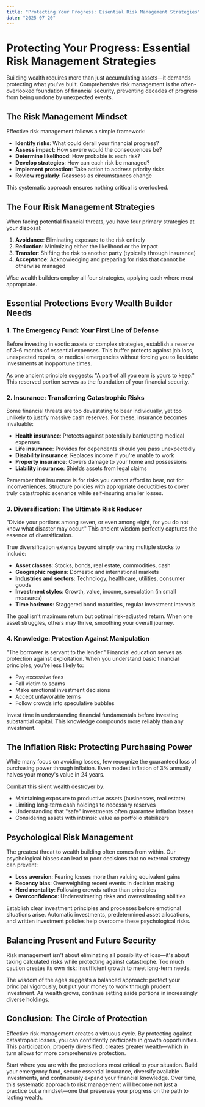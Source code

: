 ```yaml
---
title: "Protecting Your Progress: Essential Risk Management Strategies"
date: "2025-07-20"
---
```


# Protecting Your Progress: Essential Risk Management Strategies

Building wealth requires more than just accumulating assets—it demands protecting what you've built. Comprehensive risk management is the often-overlooked foundation of financial security, preventing decades of progress from being undone by unexpected events.

## The Risk Management Mindset

Effective risk management follows a simple framework:
* **Identify risks**: What could derail your financial progress?
* **Assess impact**: How severe would the consequences be?
* **Determine likelihood**: How probable is each risk?
* **Develop strategies**: How can each risk be managed?
* **Implement protection**: Take action to address priority risks
* **Review regularly**: Reassess as circumstances change

This systematic approach ensures nothing critical is overlooked.

## The Four Risk Management Strategies

When facing potential financial threats, you have four primary strategies at your disposal:

1. **Avoidance**: Eliminating exposure to the risk entirely
2. **Reduction**: Minimizing either the likelihood or the impact
3. **Transfer**: Shifting the risk to another party (typically through insurance)
4. **Acceptance**: Acknowledging and preparing for risks that cannot be otherwise managed

Wise wealth builders employ all four strategies, applying each where most appropriate.

## Essential Protections Every Wealth Builder Needs

### 1. The Emergency Fund: Your First Line of Defense

Before investing in exotic assets or complex strategies, establish a reserve of 3-6 months of essential expenses. This buffer protects against job loss, unexpected repairs, or medical emergencies without forcing you to liquidate investments at inopportune times.

As one ancient principle suggests: "A part of all you earn is yours to keep." This reserved portion serves as the foundation of your financial security.

### 2. Insurance: Transferring Catastrophic Risks

Some financial threats are too devastating to bear individually, yet too unlikely to justify massive cash reserves. For these, insurance becomes invaluable:

* **Health insurance**: Protects against potentially bankrupting medical expenses
* **Life insurance**: Provides for dependents should you pass unexpectedly
* **Disability insurance**: Replaces income if you're unable to work
* **Property insurance**: Covers damage to your home and possessions
* **Liability insurance**: Shields assets from legal claims

Remember that insurance is for risks you cannot afford to bear, not for inconveniences. Structure policies with appropriate deductibles to cover truly catastrophic scenarios while self-insuring smaller losses.

### 3. Diversification: The Ultimate Risk Reducer

"Divide your portions among seven, or even among eight, for you do not know what disaster may occur." This ancient wisdom perfectly captures the essence of diversification.

True diversification extends beyond simply owning multiple stocks to include:

* **Asset classes**: Stocks, bonds, real estate, commodities, cash
* **Geographic regions**: Domestic and international markets
* **Industries and sectors**: Technology, healthcare, utilities, consumer goods
* **Investment styles**: Growth, value, income, speculation (in small measures)
* **Time horizons**: Staggered bond maturities, regular investment intervals

The goal isn't maximum return but optimal risk-adjusted return. When one asset struggles, others may thrive, smoothing your overall journey.

### 4. Knowledge: Protection Against Manipulation

"The borrower is servant to the lender." Financial education serves as protection against exploitation. When you understand basic financial principles, you're less likely to:

* Pay excessive fees
* Fall victim to scams
* Make emotional investment decisions
* Accept unfavorable terms
* Follow crowds into speculative bubbles

Invest time in understanding financial fundamentals before investing substantial capital. This knowledge compounds more reliably than any investment.

## The Inflation Risk: Protecting Purchasing Power

While many focus on avoiding losses, few recognize the guaranteed loss of purchasing power through inflation. Even modest inflation of 3% annually halves your money's value in 24 years.

Combat this silent wealth destroyer by:

* Maintaining exposure to productive assets (businesses, real estate)
* Limiting long-term cash holdings to necessary reserves
* Understanding that "safe" investments often guarantee inflation losses
* Considering assets with intrinsic value as portfolio stabilizers

## Psychological Risk Management

The greatest threat to wealth building often comes from within. Our psychological biases can lead to poor decisions that no external strategy can prevent:

* **Loss aversion**: Fearing losses more than valuing equivalent gains
* **Recency bias**: Overweighting recent events in decision making
* **Herd mentality**: Following crowds rather than principles
* **Overconfidence**: Underestimating risks and overestimating abilities

Establish clear investment principles and processes before emotional situations arise. Automatic investments, predetermined asset allocations, and written investment policies help overcome these psychological risks.

## Balancing Present and Future Security

Risk management isn't about eliminating all possibility of loss—it's about taking calculated risks while protecting against catastrophe. Too much caution creates its own risk: insufficient growth to meet long-term needs.

The wisdom of the ages suggests a balanced approach: protect your principal vigorously, but put your money to work through prudent investment. As wealth grows, continue setting aside portions in increasingly diverse holdings.

## Conclusion: The Circle of Protection

Effective risk management creates a virtuous cycle. By protecting against catastrophic losses, you can confidently participate in growth opportunities. This participation, properly diversified, creates greater wealth—which in turn allows for more comprehensive protection.

Start where you are with the protections most critical to your situation. Build your emergency fund, secure essential insurance, diversify available investments, and continuously expand your financial knowledge. Over time, this systematic approach to risk management will become not just a practice but a mindset—one that preserves your progress on the path to lasting wealth.
